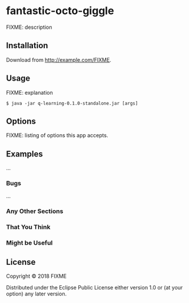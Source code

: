 # fantastic-octo-giggle

FIXME: description

## Installation

Download from http://example.com/FIXME.

## Usage

FIXME: explanation

    $ java -jar q-learning-0.1.0-standalone.jar [args]

## Options

FIXME: listing of options this app accepts.

## Examples

...

### Bugs

...

### Any Other Sections
### That You Think
### Might be Useful

## License

Copyright © 2018 FIXME

Distributed under the Eclipse Public License either version 1.0 or (at
your option) any later version.

